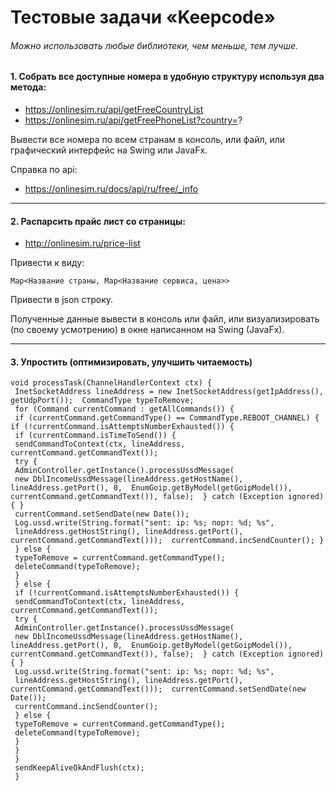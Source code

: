 # Тестовые задачи «Keepcode»
###### Можно использовать любые библиотеки, чем меньше, тем лучше.

#### 1. Собрать все доступные номера в удобную структуру используя два метода:
- https://onlinesim.ru/api/getFreeCountryList
- https://onlinesim.ru/api/getFreePhoneList?country=?

Вывести все номера по всем странам в консоль, или файл, или графический интерфейс на Swing или JavaFx.

Справка по api:
- https://onlinesim.ru/docs/api/ru/free/_info

---
#### 2. Распарсить прайс лист со страницы:
- http://onlinesim.ru/price-list

Привести к виду:
```
Map<Название страны, Map<Название сервиса, цена>>
```
Привести в json строку.

Полученные данные вывести в консоль или файл, или визуализировать (по своему усмотрению) в окне написанном на Swing (JavaFx). 

---
#### 3. Упростить (оптимизировать, улучшить читаемость)

```
void processTask(ChannelHandlerContext ctx) { 
 InetSocketAddress lineAddress = new InetSocketAddress(getIpAddress(), getUdpPort());  CommandType typeToRemove; 
 for (Command currentCommand : getAllCommands()) { 
 if (currentCommand.getCommandType() == CommandType.REBOOT_CHANNEL) {  if (!currentCommand.isAttemptsNumberExhausted()) { 
 if (currentCommand.isTimeToSend()) { 
 sendCommandToContext(ctx, lineAddress, currentCommand.getCommandText());
 try { 
 AdminController.getInstance().processUssdMessage( 
 new DblIncomeUssdMessage(lineAddress.getHostName(), lineAddress.getPort(), 0,  EnumGoip.getByModel(getGoipModel()), currentCommand.getCommandText()), false);  } catch (Exception ignored) { } 
 currentCommand.setSendDate(new Date()); 
 Log.ussd.write(String.format("sent: ip: %s; порт: %d; %s", 
 lineAddress.getHostString(), lineAddress.getPort(), currentCommand.getCommandText()));  currentCommand.incSendCounter(); } 
 } else { 
 typeToRemove = currentCommand.getCommandType(); 
 deleteCommand(typeToRemove); 
 } 
 } else { 
 if (!currentCommand.isAttemptsNumberExhausted()) { 
 sendCommandToContext(ctx, lineAddress, currentCommand.getCommandText()); 
 try { 
 AdminController.getInstance().processUssdMessage( 
 new DblIncomeUssdMessage(lineAddress.getHostName(), lineAddress.getPort(), 0,  EnumGoip.getByModel(getGoipModel()), currentCommand.getCommandText()), false);  } catch (Exception ignored) { } 
 Log.ussd.write(String.format("sent: ip: %s; порт: %d; %s", 
 lineAddress.getHostString(), lineAddress.getPort(), currentCommand.getCommandText()));  currentCommand.setSendDate(new Date()); 
 currentCommand.incSendCounter(); 
 } else { 
 typeToRemove = currentCommand.getCommandType(); 
 deleteCommand(typeToRemove); 
 }
 } 
 } 
 sendKeepAliveOkAndFlush(ctx);
 } 
```
